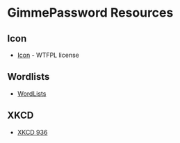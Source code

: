 # GimmePassword Resources

## Icon
* [Icon](https://www.iconfinder.com/icons/2639882/password_icon) - WTFPL license


## Wordlists
* [WordLists](https://github.com/redacted/XKCD-password-generator/tree/master/xkcdpass/static)


## XKCD
* [XKCD 936](https://xkcd.com/936/)
